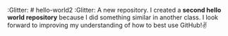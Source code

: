 :Glitter: # hello-world2 :Glitter:
A new repository. I created a **second hello world repository** because I did something similar in another class.
I look forward to improving my understanding of how to best use GitHub!✌️
